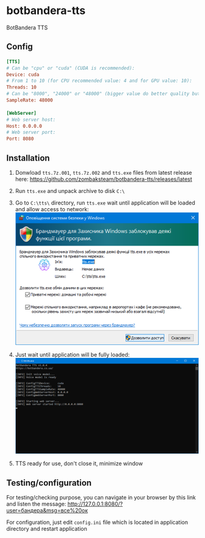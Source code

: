 # botbandera-tts
BotBandera TTS

## Config
```ini
[TTS]
# Can be "cpu" or "cuda" (CUDA is recommended):
Device: cuda
# From 1 to 10 (for CPU recommended value: 4 and for GPU value: 10):
Threads: 10
# Can be "8000", "24000" or "48000" (bigger value do better quality but takes more resources):
SampleRate: 48000

[WebServer]
# Web server host:
Host: 0.0.0.0
# Web server port:
Port: 8080
```

## Installation
1. Donwload `tts.7z.001`, `tts.7z.002` and `tts.exe` files from latest release here: https://github.com/zombaksteam/botbandera-tts/releases/latest

2. Run `tts.exe` and unpack archive to disk `C:\`

3. Go to `C:\tts\` directory, run `tts.exe` wait until application will be loaded and allow access to network:
![firewall.png](firewall.png?raw=true "firewall.png")

4. Just wait until application will be fully loaded:
![application.png](application.png?raw=true "application.png")

5. TTS ready for use, don't close it, minimize window

## Testing/configuration
For testing/checking purpose, you can navigate in your browser by this link and listen the message: http://127.0.0.1:8080/?user=бандера&msg=все%20ок

For configuration, just edit `config.ini` file which is located in application directory and restart application
